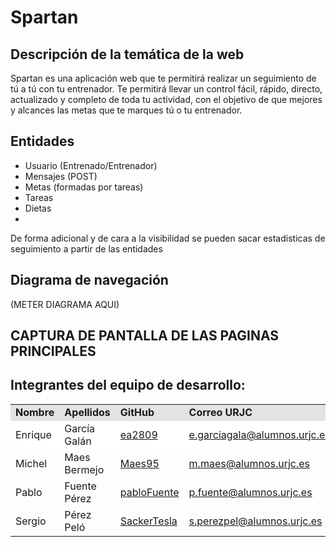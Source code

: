 # Spartan

## Descripción de la temática de la web
Spartan es una aplicación web que te permitirá realizar un seguimiento de tú a tú con tu entrenador. Te permitirá llevar un control fácil, rápido, directo, actualizado y completo de toda tu actividad, con el objetivo de que mejores y alcances las metas que te marques tú o tu entrenador.

## Entidades

- Usuario (Entrenado/Entrenador)
- Mensajes (POST)
- Metas (formadas por tareas)
- Tareas
- Dietas 
- 
De forma adicional y de cara a la visibilidad se pueden sacar estadisticas de seguimiento a partir de las entidades

## Diagrama de navegación

(METER DIAGRAMA AQUI)

## CAPTURA DE PANTALLA DE LAS PAGINAS PRINCIPALES

## Integrantes del equipo de desarrollo:

<!-- Tabla -->
<table cellspacing="0">
  <tr  style="background-color: #E3E3E3;">
    <td> <b>Nombre</b> </td>
    <td> <b>Apellidos</b> </td>
    <td> <b>GitHub</b> </td>
	  <td> <b>Correo URJC</b> </td>
  </tr>
  <tr style="background-color: #FFFFFF;">
    <td> Enrique </td>
    <td> García Galán </td>
    <td> <a href="https://github.com/ea2809">  ea2809 </a></td>
	  <td> <a href="mailto:e.garciagala@alumnos.urjc.es"> e.garciagala@alumnos.urjc.es</a></td>
  </tr>
    <td> Michel </td>
    <td> Maes Bermejo </td>
    <td> <a href="https://github.com/Maes95">  Maes95 </a></td>
	  <td> <a href="mailto:m.maes@alumnos.urjc.es"> m.maes@alumnos.urjc.es</a></td>
  </tr>
    <td> Pablo </td>
    <td> Fuente Pérez </td>
    <td> <a href="https://github.com/pabloFuente">  pabloFuente </a></td>
	  <td> <a href="mailto:p.fuente@alumnos.urjc.es"> p.fuente@alumnos.urjc.es</a></td>
  </tr>
    <td> Sergio </td>
    <td> Pérez Peló </td>
    <td> <a href="https://github.com/SackerTesla">  SackerTesla </a></td>
	  <td> <a href="mailto:s.perezpel@alumnos.urjc.es"> s.perezpel@alumnos.urjc.es</a></td>
  </tr>
</table>
<!-- Fin tabla -->
